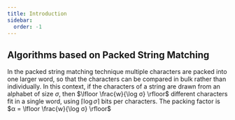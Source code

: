 ```yaml
---
title: Introduction
sidebar:
  order: -1
---
```


## Algorithms based on Packed String Matching

In the packed string matching technique multiple characters are packed into one larger word, so that the characters can be compared in bulk rather than individually. In this context, if the characters of a string are drawn from an alphabet of size $σ$, then $\lfloor \frac{w}{\log σ} \rfloor$ different characters fit in a single word, using $\lceil \log σ \rceil$ bits per characters. The packing factor is $α = \lfloor \frac{w}{\log σ} \rfloor$
